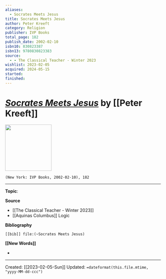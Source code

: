 ```yaml
---
aliases:
  - Socrates Meets Jesus
title: Socrates Meets Jesus
author: Peter Kreeft
category: Religion
publisher: IVP Books
total_page: 182
publish_date: 2002-02-10
isbn10: 830823387
isbn13: 9780830823383
source:
  - - The Classical Teacher - Winter 2023
wishlist: 2023-02-05
acquired: 2024-05-15
started: 
finished:
---
```

# *[Socrates Meets Jesus]()* by [[Peter Kreeft]]

<img src="http://books.google.com/books/content?id=ljXswAEACAAJ&printsec=frontcover&img=1&zoom=1&source=gbs_api" width=150>

`(New York: IVP Books, 2002-02-10), 182`



--- 
**Topic**: 

**Source**
- [[The Classical Teacher - Winter 2023]]
- [[Aquinas Columbus]] Logic

**Bibliography**

```query
[[bib]] file:(~Socrates Meets Jesus)
```
 

**[[New Words]]**

- 

---
Created: [[2023-02-05-Sun]]
Updated: `=dateformat(this.file.mtime, "yyyy-MM-dd-ccc")`